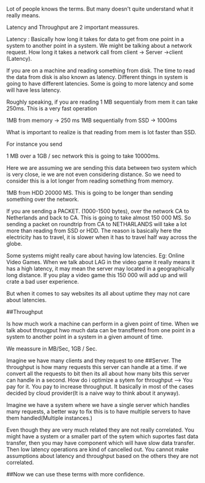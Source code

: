 Lot of people knows the terms. 
But many doesn't quite understand what it really means.

Latency and Throughput are 2 important meassures. 

Latency : Basically how long it takes for data to get from one point in a system to another point
in a system. We might be talking about a network request. How long it takes a network call from 
client -> Server ->client (Latency).

If you are on a machine and reading something from disk. The time to read the data from disk
is also known as latency. Different things in system is going to have different latencies. Some 
is going to more latency and some will have less latency.

Roughly speaking, if you are reading 1 MB sequentialy from mem it can take 250ms. This is a very fast operation

1MB from memory -> 250 ms
1MB sequentially from SSD -> 1000ms

What is important to realize is that reading from mem is lot faster than SSD.

For instance you send

1 MB over a 1GB / sec network this is going to take 10000ms.

Here we are assuming we are sending this data between two system which is very close, ie we are not
even considering distance. So we need to consider this is a lot longer from reading something
from memory. 

1MB from HDD 20000 MS. This is going to be longer than sending something over the network.

If you are sending a PACKET. (1000-1500 bytes),
over the network CA to Netherlands and back to CA. This is going to take almost 150 000 MS. 
So sending a packet on roundtrip from CA to NETHARLANDS will take a lot more than reading
from SSD or HDD. The reason is basically here the electricity has to travel, it is slower
when it has to travel half way across the globe. 

Some systems might really care about having low latencies. Eg: Online Video Games.
When we talk about LAG in the video game it really means it has a high latency, it may mean
the server may located in a geographically long distance. If you play a video game this 150 000
will add up and will crate a bad user experience.

But when it comes to say websites its all about uptime they may not care about latencies.

##Throughput 

 Is how much work a machine can perform in a given point of time. When we talk about througput 
hwo much data can be transffered from one point in a system to another point in a system in a given 
amount of time. 

We meassure in MB/Sec, 1GB / Sec.

Imagine we have many clients and they request to one ##Server.
The throughput is how many requests this server can handle at a time. 
if we convert all the requests to bit then its all about how many bits this server can 
handle in a second. How do i optimize a sytem for throughput --> You pay for it. You pay to increase
throughput. It basically in most of the cases decided by cloud provider(It is a naive way to think about it anyway).

Imagine we have a system where we have a single server which handles many requests, 
a better way to fix this is to have multiple servers to have them handled(Multiple instances.)

Even though they are very much related they are not really correlated. You might have a system or a smaller part of the sytem which suportes
fast data transfer, then you may have component which will have slow data transfer. Then low latency
operations are kind of cancelled out. You cannot make assumptions about latency and throughput 
based on the others they are not correlated. 

##Now we can use these terms with more confidence.

